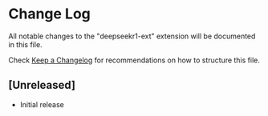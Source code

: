# Change Log

All notable changes to the "deepseekr1-ext" extension will be documented in this file.

Check [Keep a Changelog](http://keepachangelog.com/) for recommendations on how to structure this file.

## [Unreleased]

- Initial release